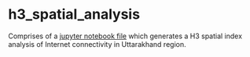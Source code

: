# h3_spatial_analysis

Comprises of a [jupyter notebook file](h3_spatial_analysis.ipynb) which generates a H3 spatial index analysis of Internet connectivity in Uttarakhand region.
